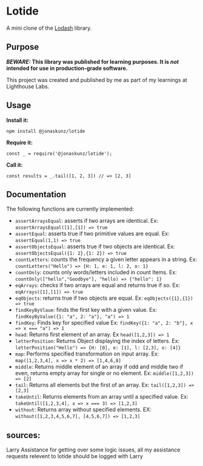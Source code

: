 # Lotide

A mini clone of the [Lodash](https://lodash.com) library.

## Purpose

**_BEWARE:_ This library was published for learning purposes. It is _not_ intended for use in production-grade software.**

This project was created and published by me as part of my learnings at Lighthouse Labs. 

## Usage

**Install it:**

`npm install @jonaskunz/lotide`

**Require it:**

`const _ = require('@jonaskunz/lotide');`

**Call it:**

`const results = _.tail([1, 2, 3]) // => [2, 3]`

## Documentation

The following functions are currently implemented:

*  `assertArraysEqual`: asserts if two arrays are identical. Ex: `assertArraysEqual([1],[1]) => true`
* `assertEqual`: asserts true if two primitive values are equal. Ex: `assertEqual(1,1) => true`
* `assertObjectsEqual`: asserts true if two objects are identical. Ex: `assertObjectsEqual({1: 2},{1: 2}) => true`
* `countLetters`: counts the frequency a given letter appears in a string. Ex: `countLetters("Hello") => {H: 1, e: 1, l: 2, o: 1}`
* `countOnly`: counts only words/letters included in count Items. Ex: `countOnly(["hello","Goodbye"], "hello) => {"hello": 1}`
* `eqArrays`: checks if two arrays are equal and returns true if so. Ex: `eqArrays([1],[1]) => true`
* `eqObjects`: returns true if two objects are equal. Ex: `eqObjects({1},{1}) => true`
* `findKeyByVlaue`: finds the first key with a given value. Ex: `findKeyByValue({1: "a", 2: "a"}, "a") => 1`
* `findKey`: Finds key for specified value Ex: `findKey({1: "a", 2: "b"}, x => x === "a") => 1`
* `head`: Returns first element of an array. Ex `head([1,2,3]) => 1`
* `letterPosition`: Returns Object displaying the index of letters. Ex: `letterPosition("Hello") => {H: [0], e: [1], l: [2,3], o: [4]}`
* `map`: Performs specified transformation on input array. Ex:
`map([1,2,3,4], x => x * 2) => [1,4,6,8]`
* `middle`: Returns middle element of an array if odd and middle two if even, returns empty array for single or no element. Ex: `middle([1,2,3]) => [2]`
* `tail`: Returns all elements but the first of an array. Ex: `tail([1,2,3]) => [2,3]`
* `takeUntil`: Returns elements from an array until a specified value. Ex: `takeUntil([1,2,3,4], x => x === 3) => [1,2,3]`
* `without`: Returns array without specified elements. EX: `without([1,2,3,4,5,6,7], [4,5,6,7]) => [1,2,3]`

## sources:
Larry Assistance for getting over some logic issues, all my assistance requests relevent to lotide should be logged with Larry